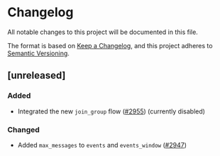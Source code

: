 # Changelog
All notable changes to this project will be documented in this file.

The format is based on [Keep a Changelog](https://keepachangelog.com/en/1.0.0/),
and this project adheres to [Semantic Versioning](https://semver.org/spec/v2.0.0.html).

## [unreleased]

### Added

- Integrated the new `join_group` flow ([#2955](https://github.com/open-ic/open-chat/pull/2955)) (currently disabled) 

### Changed

- Added `max_messages` to `events` and `events_window` ([#2947](https://github.com/open-ic/open-chat/pull/2947))
